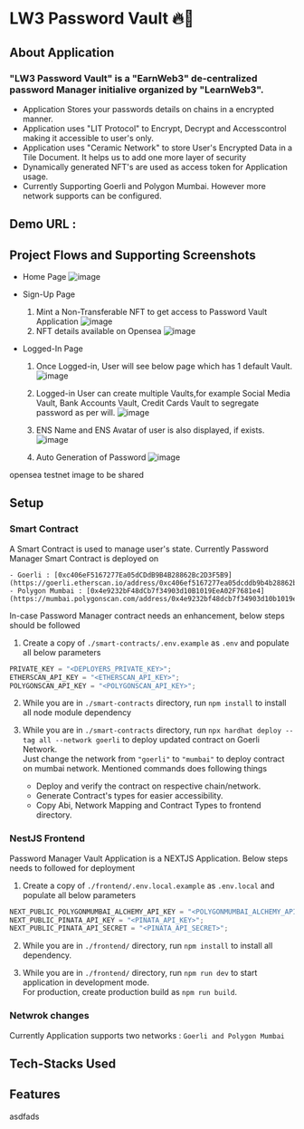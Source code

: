 # LW3 Password Vault 🔥🚀

## About Application

### "LW3 Password Vault" is a "EarnWeb3" de-centralized password Manager initialive organized by "LearnWeb3".

- Application Stores your passwords details on chains in a encrypted manner.
- Application uses "LIT Protocol"<pending> to Encrypt, Decrypt and Accesscontrol making it accessible to user's only.
- Application uses "Ceramic Network"<pending> to store User's Encrypted Data in a Tile Document. It helps us to add one more layer of security
- Dynamically generated NFT's are used as access token for Application usage.
- Currently Supporting Goerli and Polygon Mumbai. However more network supports can be configured.

## Demo URL :

## Project Flows and Supporting Screenshots

- Home Page
  ![image](https://user-images.githubusercontent.com/56193257/204447597-e682c8c2-9c6a-4a87-af44-30ebd8100c50.png)

- Sign-Up Page
  1. Mint a Non-Transferable NFT to get access to Password Vault Application
  ![image](https://user-images.githubusercontent.com/56193257/204448727-21e0337e-5458-42a7-8cec-c1173087a8d7.png)
  2.  NFT details available on Opensea
  ![image](https://user-images.githubusercontent.com/56193257/204449234-85353333-9245-4fb2-a706-0408f89692b0.png)

- Logged-In Page
  1. Once Logged-in, User will see below page which has 1 default Vault. 
  ![image](https://user-images.githubusercontent.com/56193257/204449718-12d62a9b-d0ef-4fc3-b335-b00e563a8980.png)

  2. Logged-in User can create multiple Vaults,for example Social Media Vault, Bank Accounts Vault, Credit Cards Vault to segregate password as per will.
  ![image](https://user-images.githubusercontent.com/56193257/204450930-0ac842b1-8edd-4586-b63a-2f0bc9454f25.png)

  3. ENS Name and ENS Avatar of user is also displayed, if exists.
  ![image](https://user-images.githubusercontent.com/56193257/204451250-2f20cde4-afa0-44fa-b830-e846147ccddc.png)

  4. Auto Generation of Password
  ![image](https://user-images.githubusercontent.com/56193257/204451778-66618ccf-0f4c-49bf-b086-67d84998e529.png)



opensea testnet image to be shared

## Setup

### Smart Contract

A Smart Contract is used to manage user's state.
Currently Password Manager Smart Contract is deployed on

    - Goerli : [0xc406eF5167277Ea05dCDdB9B4B28862Bc2D3F5B9](https://goerli.etherscan.io/address/0xc406ef5167277ea05dcddb9b4b28862bc2d3f5b9)
    - Polygon Mumbai : [0x4e9232bF48dCb7f34903d10B1019EeA02F7681e4](https://mumbai.polygonscan.com/address/0x4e9232bf48dcb7f34903d10b1019eea02f7681e4)

In-case Password Manager contract needs an enhancement, below steps should be followed

1. Create a copy of `./smart-contracts/.env.example` as `.env` and populate all below parameters

```javascript
PRIVATE_KEY = "<DEPLOYERS_PRIVATE_KEY>";
ETHERSCAN_API_KEY = "<ETHERSCAN_API_KEY>";
POLYGONSCAN_API_KEY = "<POLYGONSCAN_API_KEY>";
```

2. While you are in `./smart-contracts` directory, run `npm install` to install all node module dependency

3. While you are in `./smart-contracts` directory, run `npx hardhat deploy --tag all --network goerli` to deploy updated contract on Goerli Network.
   <br>
   Just change the network from `"goerli"` to `"mumbai"` to deploy contract on mumbai network. Mentioned commands does following things
   - Deploy and verify the contract on respective chain/network.
   - Generate Contract's types for easier accessibility.
   - Copy Abi, Network Mapping and Contract Types to frontend directory.

### NestJS Frontend

Password Manager Vault Application is a NEXTJS Application. Below steps needs to followed for deployment

1.  Create a copy of `./frontend/.env.local.example` as `.env.local` and populate all below parameters

```javascript
NEXT_PUBLIC_POLYGONMUMBAI_ALCHEMY_API_KEY = "<POLYGONMUMBAI_ALCHEMY_API_KEY>";
NEXT_PUBLIC_PINATA_API_KEY = "<PINATA_API_KEY>";
NEXT_PUBLIC_PINATA_API_SECRET = "<PINATA_API_SECRET>";
```

2. While you are in `./frontend/` directory, run `npm install` to install all dependency.

3. While you are in `./frontend/` directory, run `npm run dev` to start application in development mode.<br>
   For production, create production build as `npm run build`.

### Netwrok changes

Currently Application supports two networks : `Goerli and Polygon Mumbai`

## Tech-Stacks Used

## Features

asdfads
